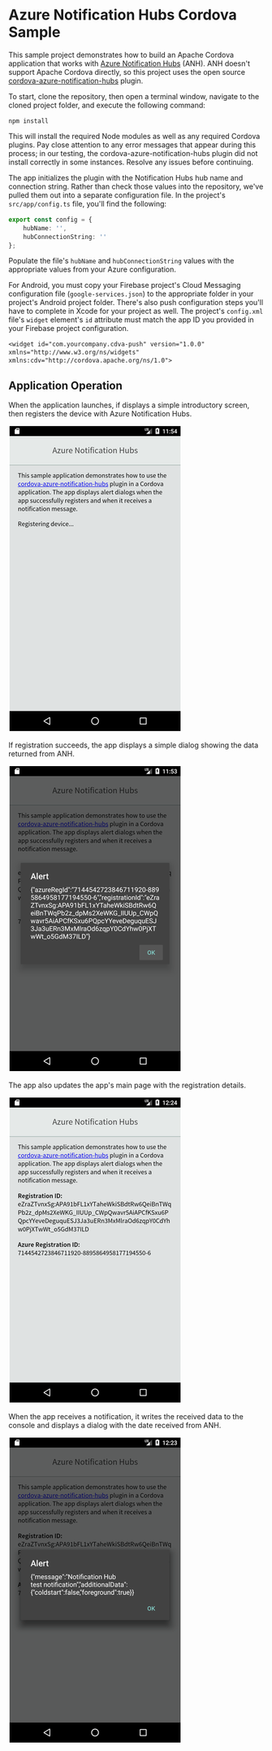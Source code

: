 # Azure Notification Hubs Cordova Sample

This sample project demonstrates how to build an Apache Cordova application that works with [Azure Notification Hubs](https://azure.microsoft.com/en-us/services/notification-hubs/) (ANH). ANH doesn't support Apache Cordova directly, so this project uses the open source [cordova-azure-notification-hubs](https://github.com/derek82511/cordova-azure-notification-hubs) plugin.

To start, clone the repository, then open a terminal window, navigate to the cloned project folder, and execute the following command:

```shell
npm install
```

This will install the required Node modules as well as any required Cordova plugins. Pay close attention to any error messages that appear during this process; in our testing, the cordova-azure-notification-hubs plugin did not install correctly in some instances. Resolve any issues before continuing.

The app initializes the plugin with the Notification Hubs hub name and connection string. Rather than check those values into the repository, we've pulled them out into a separate configuration file. In the project's `src/app/config.ts` file, you'll find the following:

```Typescript
export const config = {
    hubName: '',
    hubConnectionString: ''
};
```

Populate the file's `hubName` and `hubConnectionString` values with the appropriate values from your Azure configuration.

For Android, you must copy your Firebase project's Cloud Messaging configuration file (`google-services.json`) to the appropriate folder in your project's Android project folder. There's also push configuration steps you'll have to complete in Xcode for your project as well. The project's `config.xml` file's `widget` element's `id` attribute must match the app ID you provided in your Firebase project configuration.

```
<widget id="com.yourcompany.cdva-push" version="1.0.0" xmlns="http://www.w3.org/ns/widgets" xmlns:cdv="http://cordova.apache.org/ns/1.0">
```

## Application Operation

When the application launches, if displays a simple introductory screen, then registers the device with Azure Notification Hubs. 

![Application main screen](screenshots/figure-01.png)

If registration succeeds, the app displays a simple dialog showing the data returned from ANH.

![Registration Alert](screenshots/figure-02.png)

The app also updates the app's main page with the registration details.

![Registration results](screenshots/figure-03.png)

When the app receives a notification, it writes the received data to the console and displays a dialog with the date received from ANH.

![Notification alert](screenshots/figure-04.png)